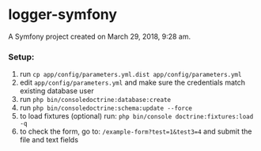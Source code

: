 logger-symfony
==============

A Symfony project created on March 29, 2018, 9:28 am.

### Setup:
1. run
`cp app/config/parameters.yml.dist app/config/parameters.yml`
2. edit `app/config/parameters.yml` and make sure the credentials match existing database user
3. run
`php bin/consoledoctrine:database:create`
4. run 
`php bin/consoledoctrine:schema:update --force`
5. to load fixtures (optional) run:
`php bin/console doctrine:fixtures:load -q`
6. to check the form, go to:
`/example-form?test=1&test3=4` and submit the file and text fields